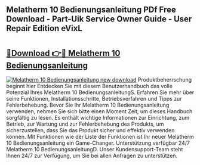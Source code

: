 ## Melatherm 10 Bedienungsanleitung PDf Free Download - Part-Uik Service Owner Guide - User Repair Edition eVixL

# <h2><a href="http://df3yvx.blite.top/?on=Melatherm+10+Bedienungsanleitung">🔗Download 👉🔴 Melatherm 10 Bedienungsanleitung</a></h2>

[![Melatherm 10 Bedienungsanleitung new download](https://i.imgur.com/lujVjoI.png)](http://df3yvx.blite.top/?on=Melatherm+10+Bedienungsanleitung)
Produktbeherrschung beginnt hier Entdecken Sie mit diesem Benutzerhandbuch das volle Potenzial Ihres Melatherm 10 BedienungsanleitungS. Erfahren Sie mehr über seine Funktionen, Installationsschritte, Betriebsverfahren und Tipps zur Fehlerbehebung. Bevor Sie Ihr Melatherm 10 Bedienungsanleitung verwenden, nehmen Sie sich bitte einen Moment Zeit, um dieses Handbuch sorgfältig zu lesen. Es enthält wichtige Informationen zur Einrichtung, zum Betrieb, zur Wartung und zur Fehlerbehebung des Produkts, um sicherzustellen, dass Sie das Produkt sicher und effektiv verwenden können. Mit Funktionen wie der Liste der Funktionen ist Ihr neuer Melatherm 10 Bedienungsanleitung ein Game-Changer. Unterstützung verfügbar 24/7 Melatherm 10 BedienungsanleitungD. Unser Kundensupport-Team steht Ihnen 24/7 zur Verfügung, um Sie bei allen Anfragen zu unterstützen.
